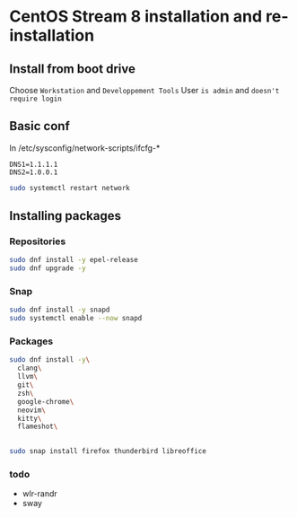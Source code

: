 # CentOS Stream 8 installation and re-installation

## Install from boot drive

Choose `Workstation` and `Developpement Tools`
User `is admin` and `doesn't require login`

## Basic conf
In /etc/sysconfig/network-scripts/ifcfg-\*
```
DNS1=1.1.1.1
DNS2=1.0.0.1
```

```sh
sudo systemctl restart network
```

## Installing packages

### Repositories
```sh
sudo dnf install -y epel-release 
sudo dnf upgrade -y
```

### Snap
```sh
sudo dnf install -y snapd
sudo systemctl enable --now snapd
```

### Packages
```sh
sudo dnf install -y\
  clang\
  llvm\
  git\
  zsh\
  google-chrome\
  neovim\
  kitty\
  flameshot\
  

sudo snap install firefox thunderbird libreoffice 
```


### todo

- wlr-randr
- sway
